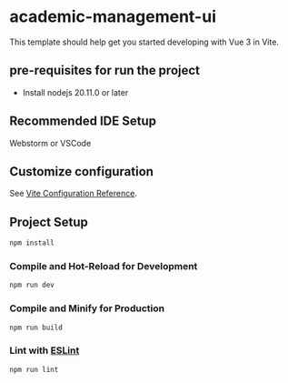 # academic-management-ui

This template should help get you started developing with Vue 3 in Vite.

## pre-requisites for run the project
- Install nodejs 20.11.0 or later

## Recommended IDE Setup

Webstorm or VSCode

## Customize configuration

See [Vite Configuration Reference](https://vitejs.dev/config/).

## Project Setup

```sh
npm install
```

### Compile and Hot-Reload for Development

```sh
npm run dev
```

### Compile and Minify for Production

```sh
npm run build
```

### Lint with [ESLint](https://eslint.org/)

```sh
npm run lint
```
